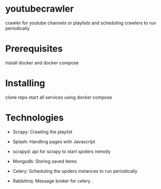 # youtubecrawler
crawler for youtube channels or playlists and scheduling crawlers to run periodically
# Prerequisites

install docker and docker compose

# Installing

clone repo start all services using docker compose
# Technologies

- Scrapy: Crawling the playlist

- Splash: Handling pages with Javascript

- scrapyd: api for scrapy to start spiders remotly

- Mongodb: Storing saved items

- Celery: Scheduling the spiders instances to run periodically

- Rabbitmq: Message broker for celery .

